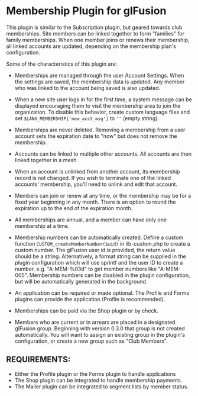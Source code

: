 # Membership Plugin for glFusion

This plugin is similar to the Subscription plugin, but geared towards club
memberships. Site members can be linked together to form "families" for
family memberships. When one member joins or renews their membership, all
linked accounts are updated, depending on the membership plan's configuration.

Some of the characteristics of this plugin are:
- Memberships are managed through the user Account Settings. When the
  settings are saved, the membership data is updated. Any member who was
  linked to the account being saved is also updated.

- When a new site user logs in for the first time, a system message can be
  displayed encouraging them to visit the membership area to join the
  organization. To disable this behavior, create custom language files and set
  `$LANG_MEMBERSHIP['new_acct_msg']` to `''` (empty string).

- Memberships are never deleted. Removing a membership from a user account
  sets the expiration date to "now" but does not remove the membership.

- Accounts can be linked to multiple other accounts. All accounts are then
  linked together in a mesh.

- When an account is unlinked from another account, its membership record is
  not changed. If you wish to terminate one of the linked accounts'
  membership, you'll need to unlink and edit that account.

- Members can join or renew at any time, or the membership may be for a fixed
  year beginning in any month. There is an option to round the expiration
  up to the end of the expiration month.

- All memberships are annual, and a member can have only one membership at
  a time.

- Membership numbers can be automatically created. Define a custom function
  `CUSTOM_createMemberNumber($uid)` in lib-custom.php to create a custom number.
  The glFusion user id is provided, the return value should be a string.
  Alternatively, a format string can be supplied in the plugin configuration
  which will use sprintf and the user ID to create a number. e.g. "A-MEM-%03d"
  to get member numbers like "A-MEM-005". Membership numbers can be disabled in
  the plugin configuration, but will be automatically generated in the background.

- An application can be required or made optional. The Profile and Forms plugins
can provide the application (Profile is recommended).

- Memberships can be paid via the Shop plugin or by check.

- Members who are current or in arrears are placed in a designated glFusion group.
  Beginning with version 0.3.0 that group is not created automatically. You will
  want to assign an existing group in the plugin's configuration, or create a new
  group such as "Club Members".

## REQUIREMENTS:
- Either the Profile plugin or the Forms plugin to handle applications
- The Shop plugin can be integrated to handle membership payments.
- The Mailer plugin can be integrated to segment lists by member status.
